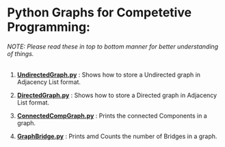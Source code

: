 # Python Graphs for Competetive Programming:

###### *NOTE: Please read these in top to bottom manner for better understanding of things.*


1. [**UndirectedGraph.py**](https://github.com/A9K5/DCL/blob/master/DS_And_Algo/Graph/UndirectedGraph.py) : Shows how to store a Undirected graph in Adjacency List format.

2. [**DirectedGraph.py**](https://github.com/A9K5/DCL/blob/master/DS_And_Algo/Graph/DirectedGraph.py) : Shows how to store a Directed graph in Adjacency List format.

3. [**ConnectedCompGraph.py**](https://github.com/A9K5/DCL/blob/master/DS_And_Algo/Graph/ConnectedCompGraph.py) : Prints the connected Components in a graph.

4. [**GraphBridge.py**](https://github.com/A9K5/DCL/blob/master/DS_And_Algo/Graph/GraphBridge.py) : Prints amd Counts the number of Bridges in a graph.
